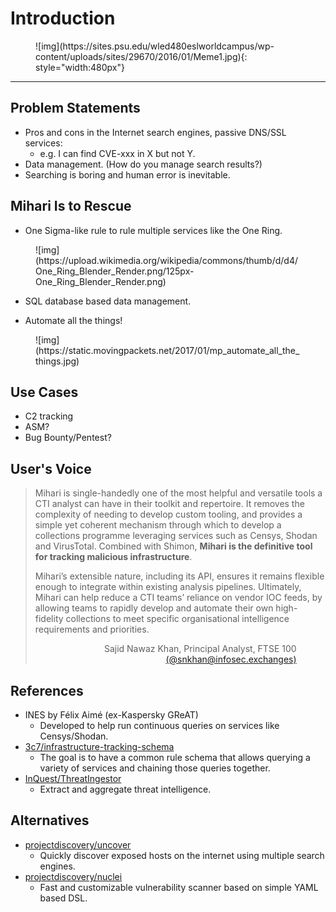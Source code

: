 # Introduction

<figure markdown>
  ![img](https://sites.psu.edu/wled480eslworldcampus/wp-content/uploads/sites/29670/2016/01/Meme1.jpg){: style="width:480px"}
</figure>

---

## Problem Statements

- Pros and cons in the Internet search engines, passive DNS/SSL services:
  - e.g. I can find CVE-xxx in X but not Y.
- Data management. (How do you manage search results?)
- Searching is boring and human error is inevitable.

## Mihari Is to Rescue

- One Sigma-like rule to rule multiple services like the One Ring.

<figure markdown>
  ![img](https://upload.wikimedia.org/wikipedia/commons/thumb/d/d4/One_Ring_Blender_Render.png/125px-One_Ring_Blender_Render.png)
</figure>

- SQL database based data management.

- Automate all the things!

<figure markdown>
  ![img](https://static.movingpackets.net/2017/01/mp_automate_all_the_things.jpg)
</figure>

## Use Cases

- C2 tracking
- ASM?
- Bug Bounty/Pentest?

## User's Voice

> Mihari is single-handedly one of the most helpful and versatile tools a CTI analyst can have in their toolkit and repertoire. It removes the complexity of needing to develop custom tooling, and provides a simple yet coherent mechanism through which to develop a collections programme leveraging services such as Censys, Shodan and VirusTotal. Combined with Shimon, **Mihari is the definitive tool for tracking malicious infrastructure**.
>
> Mihari’s extensible nature, including its API, ensures it remains flexible enough to integrate within existing analysis pipelines. Ultimately, Mihari can help reduce a CTI teams’ reliance on vendor IOC feeds, by allowing teams to rapidly develop and automate their own high-fidelity collections to meet specific organisational intelligence requirements and priorities.
>
> <div style="text-align: right; margin-right: 10%;">Sajid Nawaz Khan, Principal Analyst, FTSE 100 <a href="https://infosec.exchange/@snkhan" target="_blank">(@snkhan@infosec.exchanges)</a></div>

## References

- INES by Félix Aimé (ex-Kaspersky GReAT)
  - Developed to help run continuous queries on services like Censys/Shodan.
- [3c7/infrastructure-tracking-schema](https://github.com/3c7/infrastructure-tracking-schema)
  - The goal is to have a common rule schema that allows querying a variety of services and chaining those queries together.
- [InQuest/ThreatIngestor](https://github.com/InQuest/ThreatIngestor)
  - Extract and aggregate threat intelligence.

## Alternatives

- [projectdiscovery/uncover](https://github.com/projectdiscovery/uncover)
  - Quickly discover exposed hosts on the internet using multiple search engines.
- [projectdiscovery/nuclei](https://github.com/projectdiscovery/nuclei)
  - Fast and customizable vulnerability scanner based on simple YAML based DSL.
